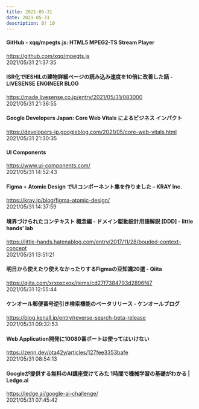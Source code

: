 ```yaml
---
title: 2021-05-31
date: 2021-05-31
description: B! 10
---
```


#### GitHub - xqq/mpegts.js: HTML5 MPEG2-TS Stream Player
https://github.com/xqq/mpegts.js<br>
2021/05/31 21:37:35<br>


#### ISR化でIESHILの建物詳細ページの読み込み速度を10倍に改善した話 - LIVESENSE ENGINEER BLOG
https://made.livesense.co.jp/entry/2021/05/31/083000<br>
2021/05/31 21:36:55<br>


#### Google Developers Japan: Core Web Vitals によるビジネス インパクト
https://developers-jp.googleblog.com/2021/05/core-web-vitals.html<br>
2021/05/31 21:30:35<br>


#### UI Components
https://www.ui-components.com/<br>
2021/05/31 14:52:43<br>


#### Figma + Atomic Design でUIコンポーネント集を作りました – KRAY Inc.
https://kray.jp/blog/figma-atomic-design/<br>
2021/05/31 14:37:59<br>


#### 境界づけられたコンテキスト 概念編 - ドメイン駆動設計用語解説 [DDD] - little hands' lab
https://little-hands.hatenablog.com/entry/2017/11/28/bouded-context-concept<br>
2021/05/31 13:51:21<br>


#### 明日から使えたり使えなかったりするFigmaの豆知識20選 - Qiita
https://qiita.com/xrxoxcxox/items/cd27f7384793d2896f47<br>
2021/05/31 12:55:44<br>


#### ケンオール郵便番号逆引き検索機能のベータリリース - ケンオールブログ
https://blog.kenall.jp/entry/reverse-search-beta-release<br>
2021/05/31 09:32:53<br>


#### Web Application開発に10080番ポートは使ってはいけない
https://zenn.dev/ota42y/articles/127fee3353bafe<br>
2021/05/31 08:54:13<br>


#### Googleが提供する無料のAI講座受けてみた 1時間で機械学習の基礎がわかる | Ledge.ai
https://ledge.ai/google-ai-challenge/<br>
2021/05/31 07:45:42<br>


